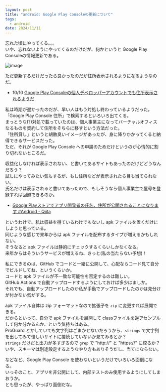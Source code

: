 ```yaml
---
layout: post
title: "android: Google Play Consoleの更新について"
tags:
  - android
date: 2024/11/11
---
```


忘れた頃にやってくる。。。  
いや、忘れないようにやってくるのだけだが、何かというと Google Play Consoleの情報更新である。

![image](20241111a-1.png)

ただ更新するだけだったら良かったのだが住所表示されるようになるようなのだ。  

* 10/10 [Google Play Consoleの個人デベロッパーアカウントでも住所表示されるようだ](/2024/10/20241010-gpc.html)

私は時期が遅かったのだが、早い人はもう対処し終わっているようだった。  
「Google Play Console 住所」で検索するといろいろ出てくる。  
まっとうな(?)対処で載っていたのは、個人事業主になってバーチャルオフィスなるものを契約して住所をそちらに移すという方法だった。  
「住所貸し」というと胡散臭いイメージがあったが、身に降りかかってくると納得できるサービスだった。  
ただ、それが Google Play Console への申請のためだけというのが心情的に割り切れないところだ。

収益化しなければ表示されない、と書いてあるサイトもあったのだけどどうなんだろう？  
試しにやってみたい気もするが、もし住所などが表示されたら目も当てられない。  
氏名だけは表示されると書いてあったので、もしそうなら個人事業主で屋号を登録すれば回避できるのか。

* [Google Playストアでアプリ開発者の氏名、住所が公開されることになります #Android - Qiita](https://qiita.com/NonamedDeveloper/items/23c4bbe3c7d4f9bc2204)

というわけで、私は収益を得ているわけでもないし apk ファイルを置くだけにしようと思っている。  
同じような感じで来年からは apk ファイルを配布するタイプが増えるかもしれない。  
そうなると apk ファイルは静的にチェックするくらいしかなくなる。  
来年からはそういうサービスが増えるね、きっと(私の当たらない予想)！

私にできるのは、GitHub でコードと一緒に公開して、心配ならコード見て自分でビルドしてね、というくらいか。  
コードと apk ファイルが不一致な可能性を否定するのは難しい。  
GitHub Actions で自動アップロードするようにしておけば多少はましか。  
それでも、自動アップロードしたのか私が手動でアップロードしたのかは見分けが付かない気がする。

apk ファイル自体は zip フォーマットなので拡張子を `zip` に変更すれば展開できる。  
だからといって、自分で apk ファイルを展開して classファイルを逆アセンブルして何か分かるんか、という気持ちはある。  
ProGuard とかしていても文字列はごまかせないだろうから、`strings` で文字列を出してみて怪しいサイトに接続していないか見てみるとか？  
`strings` だけだと出力が多すぎるので `grep` で "http://" と "https://" に絞るか？  
いや、スキーマは別途設定するようなやり方もありそうだし、当てにならない。

などなど、Google Play Console を使わないというだけでいろいろ面倒になる。  
いっそのこと、アプリを非公開にして、内部テストのみ使用するようにしてしまおうか。  
とも思ったが、やっぱり面倒だな。
